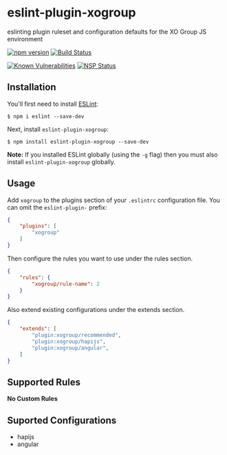 # eslint-plugin-xogroup

eslinting plugin ruleset and configuration defaults for the XO Group JS environment

[![npm version](https://badge.fury.io/js/eslint-plugin-xogroup.svg)](https://badge.fury.io/js/eslint-plugin-xogroup)
[![Build Status](https://travis-ci.org/xogroup/eslint-plugin-xogroup.svg?branch=master)](https://travis-ci.org/xogroup/eslint-plugin-xogroup)

[![Known Vulnerabilities](https://snyk.io/test/github/xogroup/eslint-plugin-xogroup/badge.svg)](https://snyk.io/test/github/xogroup/eslint-plugin-xogroup)
[![NSP Status](https://nodesecurity.io/orgs/xo-group/projects/aff9e10c-8c2c-432d-a24b-5ec677a51342/badge)](https://nodesecurity.io/orgs/xo-group/projects/aff9e10c-8c2c-432d-a24b-5ec677a51342)

## Installation

You'll first need to install [ESLint](http://eslint.org):

```
$ npm i eslint --save-dev
```

Next, install `eslint-plugin-xogroup`:

```
$ npm install eslint-plugin-xogroup --save-dev
```

**Note:** If you installed ESLint globally (using the `-g` flag) then you must also install `eslint-plugin-xogroup` globally.

## Usage

Add `xogroup` to the plugins section of your `.eslintrc` configuration file. You can omit the `eslint-plugin-` prefix:

```json
{
    "plugins": [
        "xogroup"
    ]
}
```


Then configure the rules you want to use under the rules section.

```json
{
    "rules": {
        "xogroup/rule-name": 2
    }
}
```

Also extend existing configurations under the extends section.

```json
{
    "extends": [
        "plugin:xogroup/recommended",
        "plugin:xogroup/hapijs",
        "plugin:xogroup/angular",
    ]
}
```

## Supported Rules

__No Custom Rules__

## Suported Configurations

- hapijs
- angular



